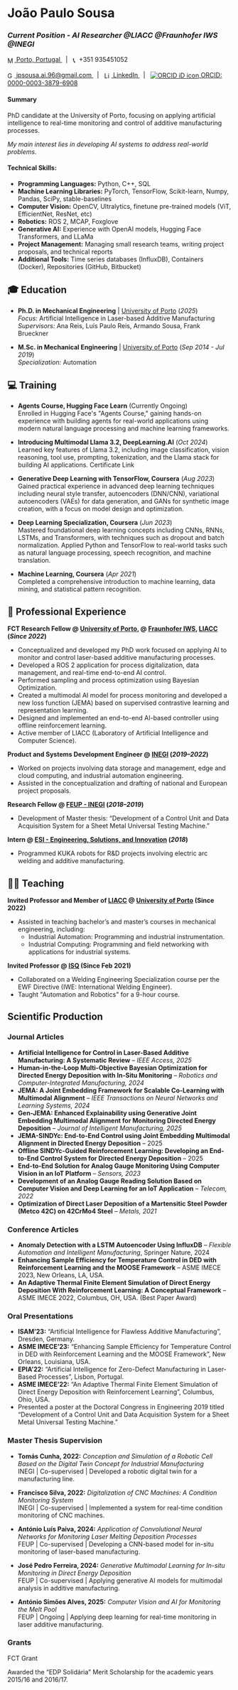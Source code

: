 # João Paulo Sousa
### _Current Position - AI Researcher @LIACC @Fraunhofer IWS @INEGI_ 
<p>
  <a href="https://www.google.com/maps/place/Porto,+Portugal" aria-label="View Porto on Google Maps">
    <img src="https://upload.wikimedia.org/wikipedia/commons/d/d1/Google_Maps_pin.svg" alt="Map pin icon" style="vertical-align:middle; width:16px; height:16px;">
    Porto, Portugal
  </a>
  <span style="margin: 0 8px;">|</span>
  <span style="vertical-align:middle; font-size: 16px;">📞</span>
  <span style="margin-left: 4px;">+351 935451052</span>
</p>

<p>
  <a href="mailto:jpsousa.ai.96@gmail.com" aria-label="Email">
    <img src="https://upload.wikimedia.org/wikipedia/commons/4/4e/Gmail_Icon.png" alt="Gmail logo" style="vertical-align:middle; width:16px; height:16px;">
    jpsousa.ai.96@gmail.com
  </a>
  <span style="margin: 0 8px;">|</span>
  <a href="https://linkedin.com/in/joao-sousa96" aria-label="LinkedIn profile">
    <img src="https://upload.wikimedia.org/wikipedia/commons/8/81/LinkedIn_icon.svg" alt="LinkedIn logo" style="vertical-align:middle; width:16px; height:16px;">
    LinkedIn
  </a>
  <span style="margin: 0 8px;">|</span>
  <a href="https://orcid.org/0000-0003-3879-6908" aria-label="ORCID profile">
    <img src="https://info.orcid.org/wp-content/uploads/2019/11/orcid_16x16.png" alt="ORCID iD icon" style="vertical-align:middle;">
    ORCID: 0000-0003-3879-6908
  </a>
</p>

#### Summary

PhD candidate at the University of Porto, focusing on applying artificial intelligence to real-time monitoring and control of additive manufacturing processes.

_My main interest lies in developing AI systems to address real-world problems._

#### Technical Skills:

- **Programming Languages:** Python, C++, SQL  
- **Machine Learning Libraries:** PyTorch, TensorFlow, Scikit-learn, Numpy, Pandas, SciPy, stable-baselines  
- **Computer Vision:** OpenCV, Ultralytics, finetune pre-trained models (ViT, EfficientNet, ResNet, etc) 
- **Robotics:** ROS 2, MCAP, Foxglove  
- **Generative AI:** Experience with OpenAI models, Hugging Face Transformers, and LLaMa
- **Project Management:** Managing small research teams, writing project proposals, and technical reports  
- **Additional Tools:** Time series databases (InfluxDB), Containers (Docker), Repositories (GitHub, Bitbucket)  


## 🎓 Education
- **Ph.D. in Mechanical Engineering** | <a href="https://www.up.pt/" target="_blank">University of Porto</a> (_2025_)  
  _Focus:_ Artificial Intelligence in Laser-based Additive Manufacturing <br>
  _Supervisors:_ Ana Reis, Luís Paulo Reis, Armando Sousa, Frank Brueckner
  
- **M.Sc. in Mechanical Engineering** | <a href="https://www.up.pt/" target="_blank">University of Porto</a> (_Sep 2014 - Jul 2019_)  
  _Specialization:_ Automation
  


## 💻 Training

- **Agents Course, Hugging Face Learn** (Currently Ongoing)  
  Enrolled in Hugging Face's "Agents Course," gaining hands-on experience with building agents for real-world applications using modern natural language processing and machine learning frameworks.

- **Introducing Multimodal Llama 3.2, DeepLearning.AI** (_Oct 2024_)   
  Learned key features of Llama 3.2, including image classification, vision reasoning, tool use, prompting, tokenization, and the Llama stack for building AI applications.
  Certificate Link

- **Generative Deep Learning with TensorFlow, Coursera** (_Aug 2023_)  
  Gained practical experience in advanced deep learning techniques including neural style transfer, autoencoders (DNN/CNN), variational autoencoders (VAEs) for data generation, and GANs for synthetic image creation, with a focus on model design and optimization.

- **Deep Learning Specialization, Coursera** (_Jun 2023_)  
  Mastered foundational deep learning concepts including CNNs, RNNs, LSTMs, and Transformers, with techniques such as dropout and batch normalization. Applied Python and TensorFlow to real-world tasks such as natural language processing, speech recognition, and machine translation.

- **Machine Learning, Coursera** (_Apr 2021_)  
  Completed a comprehensive introduction to machine learning, data mining, and statistical pattern recognition.



## 💼 Professional Experience

**FCT Research Fellow @ <a href="https://www.up.pt/" target="_blank">University of Porto</a>, @ <a href="https://www.iws.fraunhofer.de/en.html" target="_blank">Fraunhofer IWS</a>, <a href="https://www.liacc.up.pt/" target="_blank">LIACC</a> (_Since 2022_)**

- Conceptualized and developed my PhD work focused on applying AI to monitor and control laser-based additive manufacturing processes.
- Developed a ROS 2 application for process digitalization, data management, and real-time end-to-end AI control.
- Performed sampling and process optimization using Bayesian Optimization.
- Created a multimodal AI model for process monitoring and developed a new loss function (JEMA) based on supervised contrastive learning and representation learning.
- Designed and implemented an end-to-end AI-based controller using offline reinforcement learning.
- Active member of LIACC (Laboratory of Artificial Intelligence and Computer Science).


**Product and Systems Development Engineer @ <a href="https://www.inegi.up.pt/en/" target="_blank">INEGI</a> (_2019–2022_)**
- Worked on projects involving data storage and management, edge and cloud computing, and industrial automation engineering.
- Assisted in the conceptualization and drafting of national and European project proposals.



**Research Fellow @ <a href="https://www.fe.up.pt/en/" target="_blank">FEUP - INEGI</a> (_2018–2019_)**
- Development of Master thesis: “Development of a Control Unit and Data Acquisition System for a Sheet Metal Universal Testing Machine.”

**Intern @ <a href="https://www.esi-group.com/" target="_blank">ESI - Engineering, Solutions, and Innovation</a> (_2018_)**
- Programmed KUKA robots for R&D projects involving electric arc welding and additive manufacturing.



## 🧑‍🏫 Teaching

**Invited Professor and Member of <a href="https://www.liacc.up.pt/" target="_blank">LIACC</a> @ <a href="https://www.up.pt/" target="_blank">University of Porto</a> (Since 2022)**
- Assisted in teaching bachelor’s and master’s courses in mechanical engineering, including:
  - Industrial Automation: Programming and industrial instrumentation.
  - Industrial Computing: Programming and field networking with applications for industrial systems.

**Invited Professor @ <a href="https://www.isq.pt/" target="_blank">ISQ</a> (Since Feb 2021)**
- Collaborated on a Welding Engineering Specialization course per the EWF Directive (IWE: International Welding Engineer).
- Taught "Automation and Robotics" for a 9-hour course.

## Scientific Production

### Journal Articles
- **Artificial Intelligence for Control in Laser-Based Additive Manufacturing: A Systematic Review** – *IEEE Access, 2025*  
- **Human-in-the-Loop Multi-Objective Bayesian Optimization for Directed Energy Deposition with In-Situ Monitoring** – *Robotics and Computer-Integrated Manufacturing, 2024*  
- **JEMA: A Joint Embedding Framework for Scalable Co-Learning with Multimodal Alignment** – *IEEE Transactions on Neural Networks and Learning Systems, 2024*  
- **Gen-JEMA: Enhanced Explainability using Generative Joint Embedding Multimodal Alignment for Monitoring Directed Energy Deposition** – *Journal of Intelligent Manufacturing, 2025*  
- **JEMA-SINDYc: End-to-End Control using Joint Embedding Multimodal Alignment in Directed Energy Deposition** – 2025  
- **Offline SINDYc-Guided Reinforcement Learning: Developing an End-to-End Control System for Directed Energy Deposition** – 2025  
- **End-to-End Solution for Analog Gauge Monitoring Using Computer Vision in an IoT Platform** – *Sensors, 2023*  
- **Development of an Analog Gauge Reading Solution Based on Computer Vision and Deep Learning for an IoT Application** – *Telecom, 2022*  
- **Optimization of Direct Laser Deposition of a Martensitic Steel Powder (Metco 42C) on 42CrMo4 Steel** – *Metals, 2021*  

### Conference Articles
- **Anomaly Detection with a LSTM Autoencoder Using InfluxDB** – *Flexible Automation and Intelligent Manufacturing*, Springer Nature, 2024  
- **Enhancing Sample Efficiency for Temperature Control in DED with Reinforcement Learning and the MOOSE Framework** – ASME IMECE 2023, New Orleans, LA, USA.  
- **An Adaptive Thermal Finite Element Simulation of Direct Energy Deposition With Reinforcement Learning: A Conceptual Framework** – ASME IMECE 2022, Columbus, OH, USA. (Best Paper Award)  

### Oral Presentations
- **ISAM’23:** “Artificial Intelligence for Flawless Additive Manufacturing”, Dresden, Germany.  
- **ASME IMECE’23:** “Enhancing Sample Efficiency for Temperature Control in DED with Reinforcement Learning and the MOOSE Framework”, New Orleans, Louisiana, USA.  
- **EPIA’22:** “Artificial Intelligence for Zero-Defect Manufacturing in Laser-Based Processes”, Lisbon, Portugal.  
- **ASME IMECE’22:** “An Adaptive Thermal Finite Element Simulation of Direct Energy Deposition with Reinforcement Learning”, Columbus, Ohio, USA.
- Presented a poster at the Doctoral Congress in Engineering 2019 titled “Development of a Control Unit and Data Acquisition System for a Sheet Metal Universal Testing Machine.”  

### Master Thesis Supervision

- **Tomás Cunha, 2022:** *Conception and Simulation of a Robotic Cell Based on the Digital Twin Concept for Industrial Manufacturing*  
  INEGI | Co-supervised | Developed a robotic digital twin for a manufacturing line.

- **Francisco Silva, 2022:** *Digitalization of CNC Machines: A Condition Monitoring System*  
  INEGI | Co-supervised | Implemented a system for real-time condition monitoring of CNC machines.

- **António Luís Paiva, 2024:** *Application of Convolutional Neural Networks for Monitoring Laser Melting Deposition Processes*  
  FEUP | Co-supervised | Developing a CNN-based model for in-situ monitoring of laser-based manufacturing.

- **José Pedro Ferreira, 2024:** *Generative Multimodal Learning for In-situ Monitoring in Direct Energy Deposition*  
  FEUP | Co-supervised | Applying generative AI models for multimodal analysis in additive manufacturing.

- **António Simões Alves, 2025:** *Computer Vision and AI for Monitoring the Melt Pool*  
  FEUP | Ongoing | Applying deep learning for real-time monitoring in laser additive manufacturing.
 
### Grants

FCT Grant

Awarded the “EDP Solidária” Merit Scholarship for the academic years 2015/16 and 2016/17.
